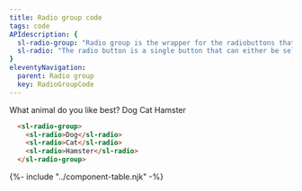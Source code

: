 ```yaml
---
title: Radio group code
tags: code
APIdescription: {
  sl-radio-group: "Radio group is the wrapper for the radiobuttons that represent the options for one value in your form. Per radio-group you can only check one radio button.",
  sl-radio: "The radio button is a single button that can either be selected or deselected (by picking another option in the same radio-group)."
}
eleventyNavigation:
  parent: Radio group
  key: RadioGroupCode
---
```


<section class="no-heading">

<div class="ds-example">

  <sl-label for="radio-group">What animal do you like best?</sl-label>
  <sl-radio-group id="radio-group">
    <sl-radio>Dog</sl-radio>
    <sl-radio>Cat</sl-radio>
    <sl-radio>Hamster</sl-radio>
  </sl-radio-group>

</div>

<div class="ds-code">

  ```html 
    <sl-radio-group>
      <sl-radio>Dog</sl-radio>
      <sl-radio>Cat</sl-radio>
      <sl-radio>Hamster</sl-radio>
    </sl-radio-group>
  ```

</div>

</section>

{%- include "../component-table.njk" -%}

